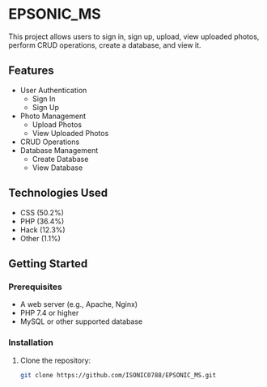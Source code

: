 # EPSONIC_MS

This project allows users to sign in, sign up, upload, view uploaded photos, perform CRUD operations, create a database, and view it.

## Features

- User Authentication
  - Sign In
  - Sign Up
- Photo Management
  - Upload Photos
  - View Uploaded Photos
- CRUD Operations
- Database Management
  - Create Database
  - View Database

## Technologies Used

- CSS (50.2%)
- PHP (36.4%)
- Hack (12.3%)
- Other (1.1%)

## Getting Started

### Prerequisites

- A web server (e.g., Apache, Nginx)
- PHP 7.4 or higher
- MySQL or other supported database

### Installation

1. Clone the repository:
   ```bash
   git clone https://github.com/ISONIC0788/EPSONIC_MS.git
